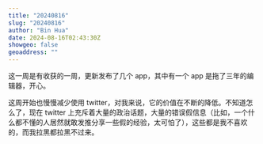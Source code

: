 ```yaml
---
title: "20240816"
slug: "20240816"
author: "Bin Hua"
date: 2024-08-16T02:43:30Z
showgeo: false
geoaddress: ""
---
```


这一周是有收获的一周，更新发布了几个 app，其中有一个 app 是拖了三年的编辑器，开心。

这周开始也慢慢减少使用 twitter，对我来说，它的价值在不断的降低。不知道怎么了，现在 twitter 上充斥着大量的政治话题，大量的错误假信息（比如，一个什么都不懂的人居然就敢发推分享一些假的经验，太可怕了），这些都是我不喜欢的，而我拉黑都拉黑不过来。